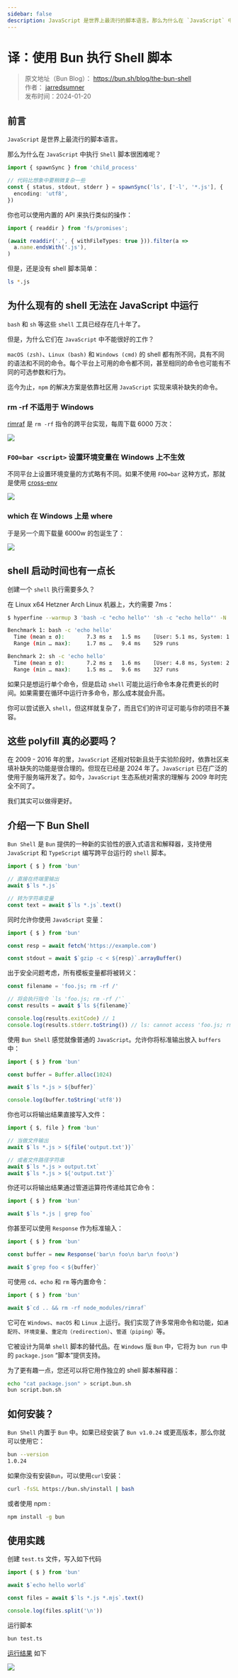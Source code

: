 ```yaml
---
sidebar: false
description: JavaScript 是世界上最流行的脚本语言。那么为什么在 `JavaScript` 中执行 `Shell` 脚本很困难呢？Bun 又是怎么解决这个问题的？
---
```


# 译：使用 Bun 执行 Shell 脚本
>原文地址（Bun Blog）： https://bun.sh/blog/the-bun-shell
><br/>作者： [jarredsumner](https://twitter.com/jarredsumner)
><br/>发布时间：2024-01-20

## 前言
`JavaScript` 是世界上最流行的脚本语言。

那么为什么在 `JavaScript` 中执行 `Shell` 脚本很困难呢？

```ts
import { spawnSync } from 'child_process'

// 代码比想象中要稍微复杂一些
const { status, stdout, stderr } = spawnSync('ls', ['-l', '*.js'], {
  encoding: 'utf8',
})
```

你也可以使用内置的 API 来执行类似的操作：

```ts
import { readdir } from 'fs/promises';

(await readdir('.', { withFileTypes: true })).filter(a =>
  a.name.endsWith('.js'),
)
```

但是，还是没有 shell 脚本简单：
```sh
ls *.js
```
## 为什么现有的 shell 无法在 JavaScript 中运行

`bash` 和 `sh` 等这些 `shell` 工具已经存在几十年了。

但是，为什么它们在 `JavaScript` 中不能很好的工作？

`macOS (zsh)`、`Linux (bash)` 和 `Windows (cmd)` 的 shell 都有所不同，具有不同的语法和不同的命令。每个平台上可用的命令都不同，甚至相同的命令也可能有不同的可选参数和行为。

迄今为止，`npm` 的解决方案是依靠社区用 `JavaScript` 实现来填补缺失的命令。

### rm -rf 不适用于 Windows

[rimraf](https://www.npmjs.com/package/rimraf) 是 `rm -rf` 指令的跨平台实现，每周下载 6000 万次：

![](bun-shell\4be77f54128dc01fe235bf46be65dfd0)

### `FOO=bar <script>` 设置环境变量在 Windows 上不生效

不同平台上设置环境变量的方式略有不同。如果不使用 `FOO=bar` 这种方式，那就是使用 [cross-env](https://www.npmjs.com/package/cross-env)

![](bun-shell\654ccf7364bc395e6699f33dbe05bc8c)

### which 在 Windows 上是 where

于是另一个周下载量 6000w 的包诞生了：

![](bun-shell\ba91ab9eb9713c5484c09a6bd62f96a5)

## shell 启动时间也有一点长
创建一个 `shell` 执行需要多久？

在 Linux x64 Hetzner Arch Linux 机器上，大约需要 7ms：

```sh
$ hyperfine --warmup 3 'bash -c "echo hello"' 'sh -c "echo hello"' -N

Benchmark 1: bash -c 'echo hello'
  Time (mean ± σ):       7.3 ms ±   1.5 ms    [User: 5.1 ms, System: 1.9 ms]
  Range (min … max):     1.7 ms …   9.4 ms    529 runs

Benchmark 2: sh -c 'echo hello'
  Time (mean ± σ):       7.2 ms ±   1.6 ms    [User: 4.8 ms, System: 2.1 ms]
  Range (min … max):     1.5 ms …   9.6 ms    327 runs
```

如果只是想运行单个命令，但是启动 `shell` 可能比运行命令本身花费更长的时间。如果需要在循环中运行许多命令，那么成本就会升高。

你可以尝试嵌入 `shell`，但这样就复杂了，而且它们的许可证可能与你的项目不兼容。

## 这些 polyfill 真的必要吗？

在 2009 - 2016 年的里，`JavaScript` 还相对较新且处于实验阶段时，依靠社区来填补缺失的功能是很合理的。但现在已经是 2024 年了。`JavaScript` 已在广泛的使用于服务端开发了。如今，`JavaScript` 生态系统对需求的理解与 2009 年时完全不同了。

我们其实可以做得更好。

## 介绍一下 Bun Shell

`Bun Shell` 是 `Bun` 提供的一种新的实验性的嵌入式语言和解释器，支持使用 `JavaScript` 和 `TypeScript` 编写跨平台运行的 `shell` 脚本。

```ts
import { $ } from 'bun'

// 直接在终端里输出
await $`ls *.js`

// 转为字符串变量
const text = await $`ls *.js`.text()
```
同时允许你使用 `JavaScript` 变量：

```ts
import { $ } from 'bun'

const resp = await fetch('https://example.com')

const stdout = await $`gzip -c < ${resp}`.arrayBuffer()
```

出于安全问题考虑，所有模板变量都将被转义：

```ts
const filename = 'foo.js; rm -rf /'

// 将会执行指令 `ls 'foo.js; rm -rf /'`
const results = await $`ls ${filename}`

console.log(results.exitCode) // 1
console.log(results.stderr.toString()) // ls: cannot access 'foo.js; rm -rf /': No such file or directory
```

使用 `Bun Shell` 感觉就像普通的 `JavaScript`。允许你将标准输出放入 `buffers` 中：

```ts
import { $ } from 'bun'

const buffer = Buffer.alloc(1024)

await $`ls *.js > ${buffer}`

console.log(buffer.toString('utf8'))
```

你也可以将输出结果直接写入文件：
```ts
import { $, file } from 'bun'

// 当做文件输出
await $`ls *.js > ${file('output.txt')}`

// 或者文件路径字符串
await $`ls *.js > output.txt`
await $`ls *.js > ${'output.txt'}`
```

你还可以将输出结果通过管道运算符传递给其它命令：

```ts
import { $ } from 'bun'

await $`ls *.js | grep foo`
```

你甚至可以使用 `Response` 作为标准输入：

```ts
import { $ } from 'bun'

const buffer = new Response('bar\n foo\n bar\n foo\n')

await $`grep foo < ${buffer}`
```

可使用 `cd`、`echo` 和 `rm` 等内置命令：

```ts
import { $ } from 'bun'

await $`cd .. && rm -rf node_modules/rimraf`
```

它可在 `Windows`、`macOS` 和 `Linux` 上运行。我们实现了许多常用命令和功能，如`通配符`、`环境变量`、`重定向（redirection）`、`管道（piping）`等。

它被设计为简单 `shell` 脚本的替代品。在 `Windows` 版 `Bun` 中，它将为 `bun run` 中的 `package.json` “脚本”提供支持。

为了更有趣一点，您还可以将它用作独立的 shell 脚本解释器：

```sh
echo "cat package.json" > script.bun.sh
bun script.bun.sh
```

## 如何安装？

`Bun Shell` 内置于 `Bun` 中。如果已经安装了 `Bun v1.0.24` 或更高版本，那么你就可以使用它：

```sh
bun --version
1.0.24
```

如果你没有安装`Bun`，可以使用`curl`安装：
```sh
curl -fsSL https://bun.sh/install | bash
```

或者使用 npm :
```sh
npm install -g bun
```

## 使用实践
创建 `test.ts` 文件，写入如下代码
```ts
import { $ } from 'bun'

await $`echo hello world`

const files = await $`ls *.js *.mjs`.text()

console.log(files.split('\n'))
```

运行脚本
```sh
bun test.ts
```

[运行结果](https://app.warp.dev/block/VLbnk6T4x6rCSVZT2uwWs7) 如下

![](bun-shell\1ad4e2f3727b32803ee4ce3b458ee21f)
